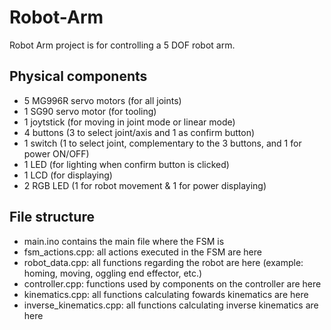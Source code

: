 # Robot-Arm

Robot Arm project is for controlling a 5 DOF robot arm.

## Physical components
- 5 MG996R servo motors (for all joints)
- 1 SG90 servo motor (for tooling)
- 1 joytstick (for moving in joint mode or linear mode)
- 4 buttons (3 to select joint/axis and 1 as confirm button)
- 1 switch (1 to select joint, complementary to the 3 buttons, and 1 for power ON/OFF)
- 1 LED (for lighting when confirm button is clicked)
- 1 LCD (for displaying)
- 2 RGB LED (1 for robot movement & 1 for power displaying)

## File structure
- main.ino contains the main file where the FSM is
- fsm_actions.cpp: all actions executed in the FSM are here
- robot_data.cpp: all functions regarding the robot are here (example: homing, moving, oggling end effector, etc.)
- controller.cpp: functions used by components on the controller are here
- kinematics.cpp: all functions calculating fowards kinematics are here
- inverse_kinematics.cpp: all functions calculating inverse kinematics are here
